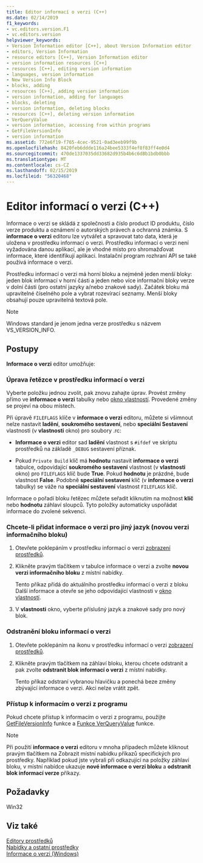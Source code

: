 ```yaml
---
title: Editor informací o verzi (C++)
ms.date: 02/14/2019
f1_keywords:
- vc.editors.version.F1
- vc.editors.version
helpviewer_keywords:
- Version Information editor [C++], about Version Information editor
- editors, Version Information
- resource editors [C++], Version Information editor
- version information resources [C++]
- resources [C++], editing version information
- languages, version information
- New Version Info Block
- blocks, adding
- resources [C++], adding version information
- version information, adding for languages
- blocks, deleting
- version information, deleting blocks
- resources [C++], deleting version information
- VerQueryValue
- version information, accessing from within programs
- GetFileVersionInfo
- version information
ms.assetid: 772e6f19-f765-4cec-9521-0ad3eeb99f9b
ms.openlocfilehash: 8420feb6ddde116a24bee5333f4ef8f83ff4e0d4
ms.sourcegitcommit: 470de1337035dd33682d935b4b6c6d8b1bdb0bbb
ms.translationtype: MT
ms.contentlocale: cs-CZ
ms.lasthandoff: 02/15/2019
ms.locfileid: "56320468"
---
```

# <a name="version-information-editor-c"></a>Editor informací o verzi (C++)

Informace o verzi se skládá z společnosti a číslo product ID produktu, číslo verze produktu a oznámení o autorských právech a ochranná známka. S **informace o verzi** editoru lze vytvářet a spravovat tato data, která je uložena v prostředku informací o verzi. Prostředku informací o verzi není vyžadována danou aplikací, ale je vhodné místo pro shromažďovat informace, které identifikují aplikaci. Instalační program rozhraní API se také používá informace o verzi.

Prostředku informací o verzi má horní bloku a nejméně jeden menší bloky: jeden blok informací v horní části a jeden nebo více informační bloky verze v dolní části (pro ostatní jazyky a/nebo znakové sady). Začátek bloku má upravitelné číselného pole a vybrat rozevírací seznamy. Menší bloky obsahují pouze upravitelná textová pole.

> [!NOTE]
> Windows standard je jenom jedna verze prostředku s názvem VS_VERSION_INFO.

## <a name="how-to"></a>Postupy

**Informace o verzi** editor umožňuje:

### <a name="to-edit-a-string-in-a-version-information-resource"></a>Úprava řetězce v prostředku informací o verzi

Vyberte položku jednou zvolit, pak znovu zahajte úprav. Provést změny přímo ve **informace o verzi** tabulky nebo [okno vlastností](/visualstudio/ide/reference/properties-window). Provedené změny se projeví na obou místech.

Při úpravě `FILEFLAGS` klíče v **informace o verzi** editoru, můžete si všimnout nelze nastavit **ladění**, **soukromého sestavení**, nebo **speciální Sestavení** vlastnosti (v **vlastnosti** okno) pro soubory .rc:

- **Informace o verzi** editor sad **ladění** vlastnost s `#ifdef` ve skriptu prostředků na základě `_DEBUG` sestavení příznak.

- Pokud `Private Build` klíč má **hodnotu** nastavit **informace o verzi** tabulce, odpovídající **soukromého sestavení** vlastnost (v **vlastnosti**  okno) pro `FILEFLAGS` klíč bude **True**. Pokud **hodnotu** je prázdné, bude vlastnost **False**. Podobně **speciální sestavení** klíč (v **informace o verzi** tabulky) se váže na **speciální sestavení** vlastnost `FILEFLAGS` klíč.

Informace o pořadí bloku řetězec můžete seřadit kliknutím na možnost **klíč** nebo **hodnotu** záhlaví sloupců. Tyto položky automaticky uspořádat informace do zvolené sekvenci.

### <a name="to-add-version-information-for-another-language-new-version-info-block"></a>Chcete-li přidat informace o verzi pro jiný jazyk (novou verzi informačního bloku)

1. Otevřete poklepáním v prostředku informací o verzi [zobrazení prostředků](../windows/resource-view-window.md).

1. Klikněte pravým tlačítkem v tabulce informace o verzi a zvolte **novou verzi informačního bloku** z místní nabídky.

   Tento příkaz přidá do aktuálního prostředku informací o verzi z bloku Další informace a otevře se jeho odpovídající vlastnosti v [okno vlastností](/visualstudio/ide/reference/properties-window).

1. V **vlastnosti** okno, vyberte příslušný jazyk a znakové sady pro nový blok.

### <a name="to-delete-a-version-information-block"></a>Odstranění bloku informací o verzi

1. Otevřete poklepáním na ikonu v prostředku informací o verzi [zobrazení prostředků](../windows/resource-view-window.md).

1. Klikněte pravým tlačítkem na záhlaví bloku, kterou chcete odstranit a pak zvolte **odstranit blok informací o verzi** z místní nabídky.

   Tento příkaz odstraní vybranou hlavičku a ponechá beze změny zbývající informace o verzi. Akci nelze vrátit zpět.

### <a name="to-access-version-information-from-within-your-program"></a>Přístup k informacím o verzi z programu

Pokud chcete přístup k informacím o verzi z programu, použijte [GetFileVersionInfo](/windows/desktop/api/winver/nf-winver-getfileversioninfoa) funkce a [Funkce VerQueryValue](/windows/desktop/api/winver/nf-winver-verqueryvaluea) funkce.

   > [!NOTE]
   > Při použití **informace o verzi** editoru v mnoha případech můžete kliknout pravým tlačítkem na Zobrazit místní nabídku příkazů specifických pro prostředky. Například pokud jste vybrali při odkazující na položky záhlaví bloku, v místní nabídce ukazuje **nové informace o verzi bloku** a **odstranit blok informací verze** příkazy.

## <a name="requirements"></a>Požadavky

Win32

## <a name="see-also"></a>Viz také

[Editory prostředků](../windows/resource-editors.md)<br/>
[Nabídky a ostatní prostředky](https://msdn.microsoft.com/library/windows/desktop/ms632583.aspx)<br/>
[Informace o verzi (Windows)](https://msdn.microsoft.com/library/windows/desktop/ms646981.aspx)
